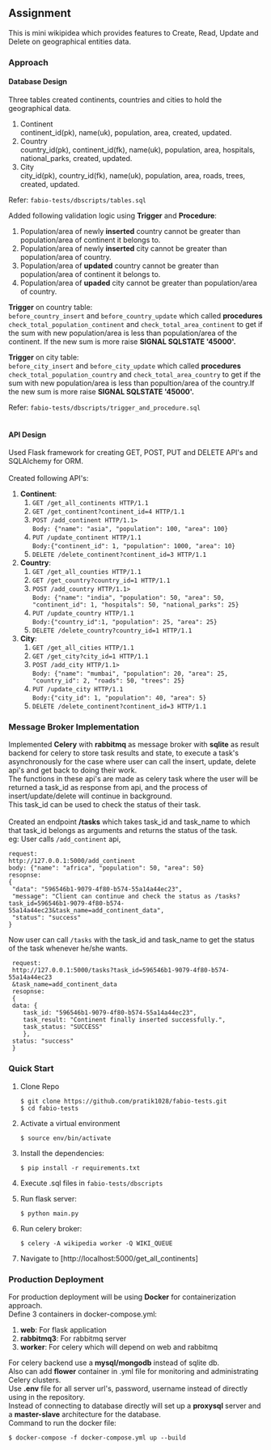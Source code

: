 ## Assignment
This is mini wikipidea which provides features to Create, Read, 
Update and Delete on geographical entities data.

### Approach

#### Database Design
Three tables created continents, countries and cities to hold the 
geographical data.

1. Continent<br />
   continent_id(pk), name(uk), population, area, created, updated.
2. Country<br />
   country_id(pk), continent_id(fk), name(uk), population, area, 
   hospitals, national_parks, created, updated.
3. City<br />
   city_id(pk), country_id(fk), name(uk), population, area, 
   roads, trees, created, updated.<br/>

Refer: ``fabio-tests/dbscripts/tables.sql``
    
Added following validation logic using **Trigger** and **Procedure**:

1. Population/area of newly **inserted** country cannot be greater than population/area
of continent it belongs to.<br/>
2. Population/area of newly **inserted** city cannot be greater than population/area
of country.<br/>
3. Population/area of **updated** country cannot be greater than population/area
of continent it belongs to.<br/>
4. Population/area of **upaded** city cannot be greater than population/area
of country.<br/>
   
**Trigger** on country table:<br/>`before_country_insert` and `before_country_update`
which called **procedures** `check_total_population_continent` and `check_total_area_continent` to get if the sum with new population/area
is less than population/area of the continent. If the new sum is more raise **SIGNAL SQLSTATE '45000'.**

**Trigger** on city table:<br/>`before_city_insert` and `before_city_update`
which called **procedures** `check_total_population_country` and `check_total_area_country` to get if the sum with new population/area
is less than popultion/area of the country.If the new sum is more raise **SIGNAL SQLSTATE '45000'.**<br/>

Refer: ``fabio-tests/dbscripts/trigger_and_procedure.sql``
<br/><br/>
#### API Design
Used Flask framework for creating GET, POST, PUT and DELETE API's and SQLAlchemy for ORM.<br/><br/>
Created following API's:
1. **Continent**:
   1. ``GET /get_all_continents HTTP/1.1``
   2. ``GET /get_continent?continent_id=4 HTTP/1.1``
   3. ``POST /add_continent HTTP/1.1>``<br/> ``Body: {"name": "asia",
                  "population": 100, "area": 100}``
   4. ``PUT /update_continent HTTP/1.1
`` <br/>``Body:{"continent_id": 1, "population": 1000, "area": 10}``
   5. ``DELETE /delete_continent?continent_id=3 HTTP/1.1
``
2. **Country**:
   1. ``GET /get_all_counties HTTP/1.1``
   2. ``GET /get_country?country_id=1 HTTP/1.1``
   3. ``POST /add_country HTTP/1.1>``<br/> ``Body: {"name": "india", "population": 50, "area": 50, "continent_id": 1, "hospitals": 50, "national_parks": 25}
``
   4. ``PUT /update_country HTTP/1.1
`` <br/>``Body:{"country_id":1, "population": 25, "area": 25}``
   5. ``DELETE /delete_country?country_id=1 HTTP/1.1
``
3. **City**:
   1. ``GET /get_all_cities HTTP/1.1``
   2. ``GET /get_city?city_id=1 HTTP/1.1``
   3. ``POST /add_city HTTP/1.1>``<br/> ``Body: {"name": "mumbai", "population": 20, "area": 25, "country_id": 2, "roads": 50, "trees": 25}
``
   4. ``PUT /update_city HTTP/1.1
`` <br/>``Body:{"city_id": 1, "population": 40, "area": 5}
``
   5. ``DELETE /delete_continent?continent_id=3 HTTP/1.1
``
      
### Message Broker Implementation
Implemented **Celery** with **rabbitmq** as message broker with **sqlite** as result backend 
for celery to store task results and state, to execute a task's
asynchronously for the case where user can call the insert, update, delete
api's and get back to doing their work. </br>
The functions in these api's are made as celery task where the user will be 
returned a task_id as response from api, and the process of insert/update/delete will continue in background.</br> 
This task_id can be used to check the status of 
their task.<br /></br>
Created an endpoint **/tasks** which takes task_id and task_name to which
that task_id belongs as arguments and returns the status of the task.
</br>eg: User calls `/add_continent` api, </br>
   ```
   request:
   http://127.0.0.1:5000/add_continent
   body: {"name": "africa", "population": 50, "area": 50}
   resopnse:
   {
    "data": "596546b1-9079-4f80-b574-55a14a44ec23",
    "message": "Client can continue and check the status as /tasks?task_id=596546b1-9079-4f80-b574-55a14a44ec23&task_name=add_continent_data",
    "status": "success"
}
```
Now user can call ``/tasks`` with the task_id and task_name to get the 
status of the task whenever he/she wants.
  ```
   request:
   http://127.0.0.1:5000/tasks?task_id=596546b1-9079-4f80-b574-55a14a44ec23
   &task_name=add_continent_data
   resopnse:
   {
   data: {
      task_id: "596546b1-9079-4f80-b574-55a14a44ec23",
      task_result: "Continent finally inserted successfully.",
      task_status: "SUCCESS"
      },
   status: "success"
   }
```

### Quick Start

1. Clone Repo
    ```
    $ git clone https://github.com/pratik1028/fabio-tests.git 
    $ cd fabio-tests
    ```

2. Activate a virtual environment

    ```$ source env/bin/activate```

3. Install the dependencies:

    ```$ pip install -r requirements.txt```

4. Execute .sql files in `fabio-tests/dbscripts`

5. Run flask server:

    ```$ python main.py```

6. Run celery broker:
   
   ```$ celery -A wikipedia worker -Q WIKI_QUEUE```
7. Navigate to [http://localhost:5000/get_all_continents]


### Production Deployment
For production deployment will be using **Docker** for containerization
approach.</br>
Define 3 containers in docker-compose.yml:
1. **web**: For flask application
2. **rabbitmq3**: For rabbitmq server
3. **worker**: For celery which will depend on web and rabbitmq

For celery backend use a **mysql/mongodb** instead of sqlite db.</br>
Also can add **flower** container in .yml file for monitoring and administrating Celery clusters.</br>
Use **.env** file for all server url's, password, username instead of directly using in the repository.</br>
Instead of connecting to database directly will set up a **proxysql** server and a **master-slave** architecture
for the database. 
</br> Command to run the docker file:</br>
```
$ docker-compose -f docker-compose.yml up --build 
```
